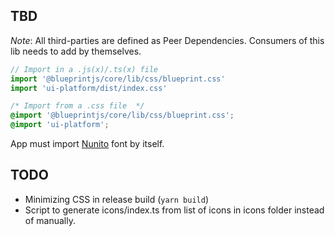 ## TBD

_Note_: All third-parties are defined as Peer Dependencies. Consumers of this lib needs to add by themselves.

```js
// Import in a .js(x)/.ts(x) file
import '@blueprintjs/core/lib/css/blueprint.css'
import 'ui-platform/dist/index.css'
```

```css
/* Import from a .css file  */
@import '@blueprintjs/core/lib/css/blueprint.css';
@import 'ui-platform';
```

App must import [Nunito](https://fonts.google.com/specimen/Nunito?selection.family=Nunito) font by itself.

## TODO

- Minimizing CSS in release build (`yarn build`)
- Script to generate icons/index.ts from list of icons in icons folder instead of manually.
